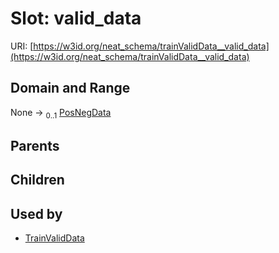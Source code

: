 
# Slot: valid_data




URI: [https://w3id.org/neat_schema/trainValidData__valid_data](https://w3id.org/neat_schema/trainValidData__valid_data)


## Domain and Range

None &#8594;  <sub>0..1</sub> [PosNegData](PosNegData.md)

## Parents


## Children


## Used by

 * [TrainValidData](TrainValidData.md)
